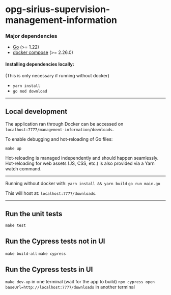 # opg-sirius-supervision-management-information

### Major dependencies

- [Go](https://golang.org/) (>= 1.22)
- [docker compose](https://docs.docker.com/compose/install/) (>= 2.26.0)

#### Installing dependencies locally:
(This is only necessary if running without docker)

- `yarn install`
- `go mod download`
---

## Local development

The application ran through Docker can be accessed on `localhost:7777/management-information/downloads`.

To enable debugging and hot-reloading of Go files:

`make up`

Hot-reloading is managed independently and should happen seamlessly. Hot-reloading for web assets (JS, CSS, etc.)
is also provided via a Yarn watch command.

-----

Running without docker with:
`yarn install && yarn build`
`go run main.go`

This will host at:
`localhost:7777/downloads`.

-----
## Run the unit tests

`make test`

## Run the Cypress tests not in UI
`make build-all`
`make cypress`

## Run the Cypress tests in UI
`make dev-up` in one terminal (wait for the app to build)
`npx cypress open baseUrl=http://localhost:7777/downloads` in another terminal